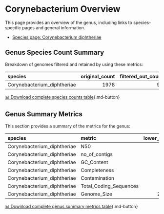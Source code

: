 # Corynebacterium Overview
This page provides an overview of the genus, including links to species-specific pages and general information.

- [Species page: Corynebacterium diphtheriae](/Corynebacterium/Corynebacterium_diphtheriae/)
## Genus Species Count Summary
Breakdown of genomes filtered and retained by using these metrics:

| species                     |   original_count |   filtered_out_count |   final_count |
|:----------------------------|-----------------:|---------------------:|--------------:|
| Corynebacterium_diphtheriae |             1978 |                   97 |          1881 |


[📊 Download complete species counts table](species_counts.csv){.md-button}
## Genus Summary Metrics
This section provides a summary of the metrics for the genus:

| species                     | metric                 |   lower_bounds |   upper_bounds |
|:----------------------------|:-----------------------|---------------:|---------------:|
| Corynebacterium_diphtheriae | N50                    |    62000       |      nan       |
| Corynebacterium_diphtheriae | no_of_contigs          |      nan       |      110       |
| Corynebacterium_diphtheriae | GC_Content             |       53       |       54       |
| Corynebacterium_diphtheriae | Completeness           |       96       |      nan       |
| Corynebacterium_diphtheriae | Contamination          |      nan       |        2       |
| Corynebacterium_diphtheriae | Total_Coding_Sequences |     2100       |     2600       |
| Corynebacterium_diphtheriae | Genome_Size            |        2.3e+06 |        2.6e+06 |


[📊 Download complete genus summary metrics table](genus_summary_metrics.csv){.md-button}
